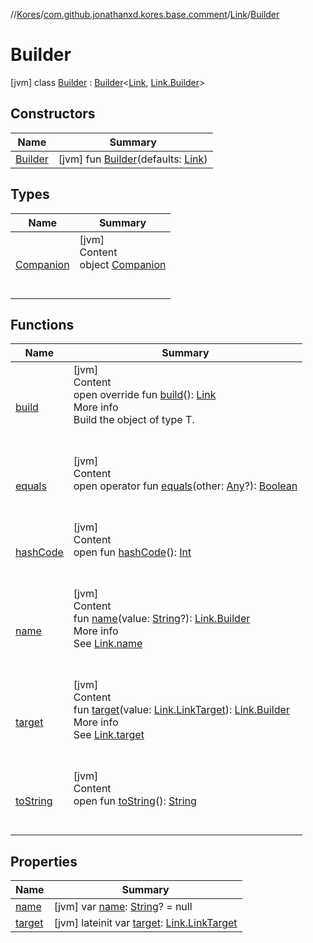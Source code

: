 //[Kores](../../../index.md)/[com.github.jonathanxd.kores.base.comment](../../index.md)/[Link](../index.md)/[Builder](index.md)



# Builder  
 [jvm] class [Builder](index.md) : [Builder](../../../com.github.jonathanxd.kores.builder/-builder/index.md)<[Link](../index.md), [Link.Builder](index.md)>    


## Constructors  
  
|  Name|  Summary| 
|---|---|
| <a name="com.github.jonathanxd.kores.base.comment/Link.Builder/Builder/#com.github.jonathanxd.kores.base.comment.Link/PointingToDeclaration/"></a>[Builder](-builder.md)| <a name="com.github.jonathanxd.kores.base.comment/Link.Builder/Builder/#com.github.jonathanxd.kores.base.comment.Link/PointingToDeclaration/"></a> [jvm] fun [Builder](-builder.md)(defaults: [Link](../index.md))   <br>


## Types  
  
|  Name|  Summary| 
|---|---|
| <a name="com.github.jonathanxd.kores.base.comment/Link.Builder.Companion///PointingToDeclaration/"></a>[Companion](-companion/index.md)| <a name="com.github.jonathanxd.kores.base.comment/Link.Builder.Companion///PointingToDeclaration/"></a>[jvm]  <br>Content  <br>object [Companion](-companion/index.md)  <br><br><br>


## Functions  
  
|  Name|  Summary| 
|---|---|
| <a name="com.github.jonathanxd.kores.base.comment/Link.Builder/build/#/PointingToDeclaration/"></a>[build](build.md)| <a name="com.github.jonathanxd.kores.base.comment/Link.Builder/build/#/PointingToDeclaration/"></a>[jvm]  <br>Content  <br>open override fun [build](build.md)(): [Link](../index.md)  <br>More info  <br>Build the object of type T.  <br><br><br>
| <a name="kotlin/Any/equals/#kotlin.Any?/PointingToDeclaration/"></a>[equals](../../../com.github.jonathanxd.kores.util/-simple-resolver/index.md#%5Bkotlin%2FAny%2Fequals%2F%23kotlin.Any%3F%2FPointingToDeclaration%2F%5D%2FFunctions%2F-1211764316)| <a name="kotlin/Any/equals/#kotlin.Any?/PointingToDeclaration/"></a>[jvm]  <br>Content  <br>open operator fun [equals](../../../com.github.jonathanxd.kores.util/-simple-resolver/index.md#%5Bkotlin%2FAny%2Fequals%2F%23kotlin.Any%3F%2FPointingToDeclaration%2F%5D%2FFunctions%2F-1211764316)(other: [Any](https://kotlinlang.org/api/latest/jvm/stdlib/kotlin/-any/index.html)?): [Boolean](https://kotlinlang.org/api/latest/jvm/stdlib/kotlin/-boolean/index.html)  <br><br><br>
| <a name="kotlin/Any/hashCode/#/PointingToDeclaration/"></a>[hashCode](../../../com.github.jonathanxd.kores.util/-simple-resolver/index.md#%5Bkotlin%2FAny%2FhashCode%2F%23%2FPointingToDeclaration%2F%5D%2FFunctions%2F-1211764316)| <a name="kotlin/Any/hashCode/#/PointingToDeclaration/"></a>[jvm]  <br>Content  <br>open fun [hashCode](../../../com.github.jonathanxd.kores.util/-simple-resolver/index.md#%5Bkotlin%2FAny%2FhashCode%2F%23%2FPointingToDeclaration%2F%5D%2FFunctions%2F-1211764316)(): [Int](https://kotlinlang.org/api/latest/jvm/stdlib/kotlin/-int/index.html)  <br><br><br>
| <a name="com.github.jonathanxd.kores.base.comment/Link.Builder/name/#kotlin.String?/PointingToDeclaration/"></a>[name](name.md)| <a name="com.github.jonathanxd.kores.base.comment/Link.Builder/name/#kotlin.String?/PointingToDeclaration/"></a>[jvm]  <br>Content  <br>fun [name](name.md)(value: [String](https://kotlinlang.org/api/latest/jvm/stdlib/kotlin/-string/index.html)?): [Link.Builder](index.md)  <br>More info  <br>See [Link.name](../name.md)  <br><br><br>
| <a name="com.github.jonathanxd.kores.base.comment/Link.Builder/target/#com.github.jonathanxd.kores.base.comment.Link.LinkTarget/PointingToDeclaration/"></a>[target](target.md)| <a name="com.github.jonathanxd.kores.base.comment/Link.Builder/target/#com.github.jonathanxd.kores.base.comment.Link.LinkTarget/PointingToDeclaration/"></a>[jvm]  <br>Content  <br>fun [target](target.md)(value: [Link.LinkTarget](../-link-target/index.md)): [Link.Builder](index.md)  <br>More info  <br>See [Link.target](../target.md)  <br><br><br>
| <a name="kotlin/Any/toString/#/PointingToDeclaration/"></a>[toString](../../../com.github.jonathanxd.kores.util/-simple-resolver/index.md#%5Bkotlin%2FAny%2FtoString%2F%23%2FPointingToDeclaration%2F%5D%2FFunctions%2F-1211764316)| <a name="kotlin/Any/toString/#/PointingToDeclaration/"></a>[jvm]  <br>Content  <br>open fun [toString](../../../com.github.jonathanxd.kores.util/-simple-resolver/index.md#%5Bkotlin%2FAny%2FtoString%2F%23%2FPointingToDeclaration%2F%5D%2FFunctions%2F-1211764316)(): [String](https://kotlinlang.org/api/latest/jvm/stdlib/kotlin/-string/index.html)  <br><br><br>


## Properties  
  
|  Name|  Summary| 
|---|---|
| <a name="com.github.jonathanxd.kores.base.comment/Link.Builder/name/#/PointingToDeclaration/"></a>[name](name.md)| <a name="com.github.jonathanxd.kores.base.comment/Link.Builder/name/#/PointingToDeclaration/"></a> [jvm] var [name](name.md): [String](https://kotlinlang.org/api/latest/jvm/stdlib/kotlin/-string/index.html)? = null   <br>
| <a name="com.github.jonathanxd.kores.base.comment/Link.Builder/target/#/PointingToDeclaration/"></a>[target](target.md)| <a name="com.github.jonathanxd.kores.base.comment/Link.Builder/target/#/PointingToDeclaration/"></a> [jvm] lateinit var [target](target.md): [Link.LinkTarget](../-link-target/index.md)   <br>


